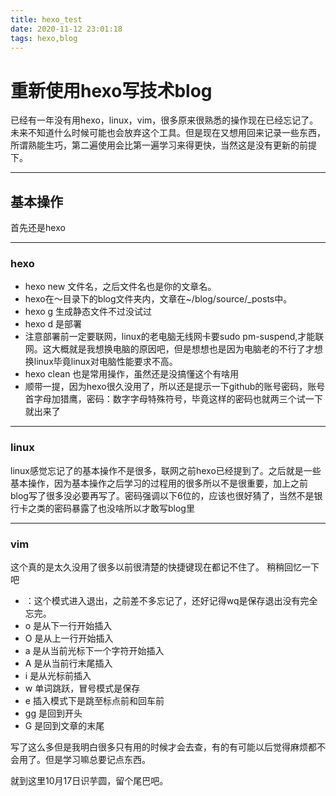 ```yaml
---
title: hexo_test
date: 2020-11-12 23:01:18
tags: hexo,blog
---
```


# 重新使用hexo写技术blog

已经有一年没有用hexo，linux，vim，很多原来很熟悉的操作现在已经忘记了。未来不知道什么时候可能也会放弃这个工具。但是现在又想用回来记录一些东西，所谓熟能生巧，第二遍使用会比第一遍学习来得更快，当然这是没有更新的前提下。

---

## 基本操作

首先还是hexo

---

### hexo

- hexo new 文件名，之后文件名也是你的文章名。
- hexo在～目录下的blog文件夹内，文章在~/blog/source/_posts中。
- hexo g 生成静态文件不过没试过
- hexo d 是部署
- 注意部署前一定要联网，linux的老电脑无线网卡要sudo pm-suspend,才能联网。这大概就是我想换电脑的原因吧，但是想想也是因为电脑老的不行了才想换linux毕竟linux对电脑性能要求不高。
- hexo clean 也是常用操作，虽然还是没搞懂这个有啥用
- 顺带一提，因为hexo很久没用了，所以还是提示一下github的账号密码，账号首字母加猎鹰，密码：数字字母特殊符号，毕竟这样的密码也就两三个试一下就出来了

---

### linux 

linux感觉忘记了的基本操作不是很多，联网之前hexo已经提到了。之后就是一些基本操作，因为基本操作之后学习的过程用的很多所以不是很重要，加上之前blog写了很多没必要再写了。密码强调以下6位的，应该也很好猜了，当然不是银行卡之类的密码暴露了也没啥所以才敢写blog里

---

### vim

这个真的是太久没用了很多以前很清楚的快捷键现在都记不住了。
稍稍回忆一下吧

- ：这个模式进入退出，之前差不多忘记了，还好记得wq是保存退出没有完全忘完。
- o 是从下一行开始插入
- O 是从上一行开始插入
- a 是从当前光标下一个字符开始插入
- A 是从当前行末尾插入
- i 是从光标前插入
- w 单词跳跃，冒号模式是保存
- e 插入模式下是跳至标点前和回车前
- gg 是回到开头
- G 是回到文章的末尾


写了这么多但是我明白很多只有用的时候才会去查，有的有可能以后觉得麻烦都不会用了。但是学习嘛总要记点东西。

就到这里10月17日识芋圆，留个尾巴吧。



